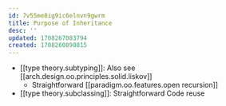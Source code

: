 ```yaml
---
id: 7v55me8ig9ic6elnvn9gwrm
title: Purpose of Inheritance
desc: ''
updated: 1708267083794
created: 1708260898815
---
```



- [[type theory.subtyping]]: Also see [[arch.design.oo.principles.solid.liskov]]
  - Straightforward [[paradigm.oo.features.open recursion]]
- [[type theory.subclassing]]: Straightforward Code reuse
